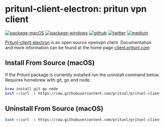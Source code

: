 # pritunl-client-electron: pritun vpn client

[![package-macOS](https://img.shields.io/badge/package-macOS-cfcfcf.svg?style=flat)](https://github.com/pritunl/pritunl-client-electron/releases)
[![package-windows](https://img.shields.io/badge/package-windows-00adef.svg?style=flat)](https://github.com/pritunl/pritunl-client-electron/releases)
[![github](https://img.shields.io/badge/github-pritunl-11bdc2.svg?style=flat)](https://github.com/pritunl)
[![twitter](https://img.shields.io/badge/twitter-pritunl-55acee.svg?style=flat)](https://twitter.com/pritunl)
[![medium](https://img.shields.io/badge/medium-pritunl-b32b2b.svg?style=flat)](https://pritunl.medium.com)

[Pritunl-client-electron](https://github.com/pritunl/pritunl-client-electron)
is an open source openvpn client. Documentation and more information can be
found at the home page [client.pritunl.com](https://client.pritunl.com)

## Install From Source (macOS)

If the Pritunl package is currently installed run the uninstall command
below. Requires homebrew with git, go and node.

```bash
brew install git go node
bash <(curl -s https://raw.githubusercontent.com/pritunl/pritunl-client-electron/master/tools/install_macos.sh)
```

## Uninstall From Source (macOS)

```bash
bash <(curl -s https://raw.githubusercontent.com/pritunl/pritunl-client-electron/master/tools/uninstall_macos.sh)
```
